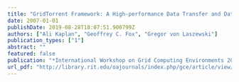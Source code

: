 ```yaml
---
title: "GridTorrent Framework: A High-performance Data Transfer and Data Sharing Framework for Scientific Computing"
date: 2007-01-01
publishDate: 2019-08-28T18:07:51.900799Z
authors: ["Ali Kaplan", "Geoffrey C. Fox", "Gregor von Laszewski"]
publication_types: ["1"]
abstract: ""
featured: false
publication: "*International Workshop on Grid Computing Environments 2007 in Conjunction with SC07*"
url_pdf: "http://library.rit.edu/oajournals/index.php/gce/article/view/85/46"
---
```



